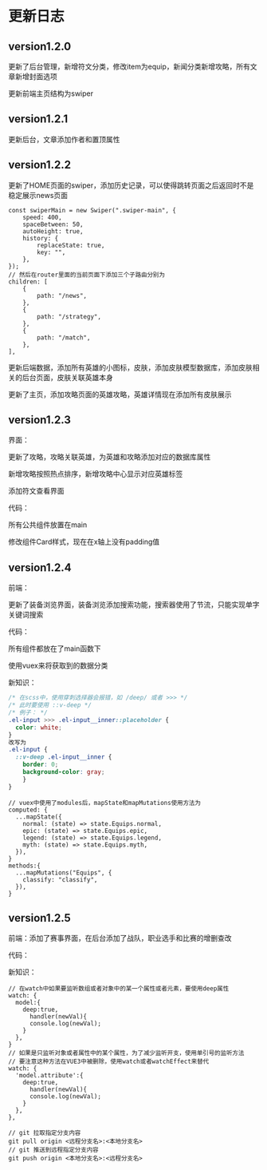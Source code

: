 # 更新日志

## version1.2.0

更新了后台管理，新增符文分类，修改item为equip，新闻分类新增攻略，所有文章新增封面选项

更新前端主页结构为swiper

## version1.2.1

更新后台，文章添加作者和置顶属性

## version1.2.2

更新了HOME页面的swiper，添加历史记录，可以使得跳转页面之后返回时不是稳定展示news页面

```JS
const swiperMain = new Swiper(".swiper-main", {
    speed: 400,
    spaceBetween: 50,
    autoHeight: true,
    history: {
        replaceState: true,
        key: "",
    },
});
// 然后在router里面的当前页面下添加三个子路由分别为
children: [
    {
        path: "/news",
    },
    {
        path: "/strategy",
    },
    {
        path: "/match",
    },
],
```

更新后端数据，添加所有英雄的小图标，皮肤，添加皮肤模型数据库，添加皮肤相关的后台页面，皮肤关联英雄本身

更新了主页，添加攻略页面的英雄攻略，英雄详情现在添加所有皮肤展示

## version1.2.3

界面：

更新了攻略，攻略关联英雄，为英雄和攻略添加对应的数据库属性

新增攻略按照热点排序，新增攻略中心显示对应英雄标签

添加符文查看界面

代码：

所有公共组件放置在main

修改组件Card样式，现在在x轴上没有padding值

## version1.2.4

前端：

更新了装备浏览界面，装备浏览添加搜索功能，搜索器使用了节流，只能实现单字关键词搜索

代码：

所有组件都放在了main函数下

使用vuex来将获取到的数据分类

新知识：

```css
/* 在scss中，使用穿刺选择器会报错，如 /deep/ 或者 >>> */
/* 此时要使用 ::v-deep */
/* 例子： */
.el-input >>> .el-input__inner::placeholder {
  color: white;
}
改写为
.el-input {
  ::v-deep .el-input__inner {
    border: 0;
    background-color: gray;
    }
}
```

```JS
// vuex中使用了modules后，mapState和mapMutations使用方法为
computed: {
  ...mapState({
    normal: (state) => state.Equips.normal,
    epic: (state) => state.Equips.epic,
    legend: (state) => state.Equips.legend,
    myth: (state) => state.Equips.myth,
  }),
}
methods:{
  ...mapMutations("Equips", {
    classify: "classify",
  }),
}
```

## version1.2.5

前端：添加了赛事界面，在后台添加了战队，职业选手和比赛的增删查改

代码：

新知识：

```JS
// 在watch中如果要监听数组或者对象中的某一个属性或者元素，要使用deep属性
watch: {
  model:{
    deep:true,
      handler(newVal){
      console.log(newVal);
    }
  },
}
// 如果是只监听对象或者属性中的某个属性，为了减少监听开支，使用单引号的监听方法
// 要注意这种方法在VUE3中被删除，使用watch或者watchEffect来替代
watch: {
  'model.attribute':{
    deep:true,
      handler(newVal){
      console.log(newVal);
    }
  },
},
```

```JS
// git 拉取指定分支内容
git pull origin <远程分支名>:<本地分支名>
// git 推送到远程指定分支内容
git push origin <本地分支名>:<远程分支名>
```



